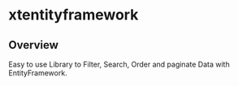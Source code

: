 # xtentityframework
## Overview
Easy to use Library to Filter, Search, Order and paginate Data with EntityFramework.
